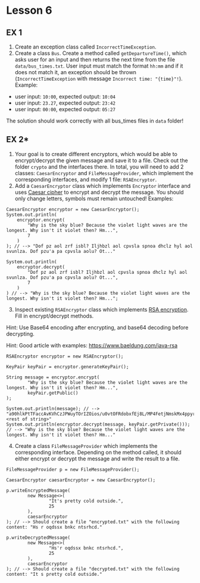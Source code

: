Lesson 6
========

EX 1
----

1. Create an exception class called `IncorrectTimeException`. 
2. Create a class `Bus`. Create a method called `getDepartureTime()`, which asks user for an input and then returns
the next time from the file `data/bus_times.txt`. User input must match the format `hh:mm` and if it does not match it,
an exception should be thrown (`IncorrectTimeException` with message `Incorrect time: "{time}"!`).
Example:
* user input: `10:00`, expected output: `10:04`
* user input: `23.27`, expected output: `23:42`
* user input: `00:00`, expected output: `05:27`

The solution should work correctly with all bus_times files in `data` folder!

EX 2*
----

1. Your goal is to create different encryptors, which would be able to encrypt/decrypt the given message and save it to a file.
Check out the folder `crypto` and the interfaces there. In total, you will need to add 2 classes:
`CaesarEncryptor` and `FileMessageProvider`, which implement the corresponding interfaces, and modify 1 file: `RSAEncryptor`.
2. Add a `CaesarEncryptor` class which implements `Encryptor` interface and uses [Caesar cipher](https://en.wikipedia.org/wiki/Caesar_cipher)
to encrypt and decrypt the message. You should only change letters, symbols must remain untouched! Examples:

```
CaesarEncryptor encryptor = new CaesarEncryptor();
System.out.println(
    encryptor.encrypt(
        "Why is the sky blue? Because the violet light waves are the longest. Why isn't it violet then? Hm...",
        7
    )
); // --> "Dof pz aol zrf isbl? Iljhbzl aol cpvsla spnoa dhclz hyl aol svunlza. Dof pzu'a pa cpvsla aolu? Ot..."

System.out.println(
    encryptor.decrypt(
        "Dof pz aol zrf isbl? Iljhbzl aol cpvsla spnoa dhclz hyl aol svunlza. Dof pzu'a pa cpvsla aolu? Ot...",
        7
    )
) // --> "Why is the sky blue? Because the violet light waves are the longest. Why isn't it violet then? Hm...";

```

3. Inspect existing `RSAEncryptor` class which implements [RSA encryption](https://en.wikipedia.org/wiki/RSA_(cryptosystem)). Fill in encrypt/decrypt methods.

Hint: Use Base64 encoding after encrypting, and base64 decoding before decrypting.

Hint: Good article with examples: https://www.baeldung.com/java-rsa

```
RSAEncryptor encryptor = new RSAEncryptor();

KeyPair keyPair = encryptor.generateKeyPair();

String message = encryptor.encrypt(
        "Why is the sky blue? Because the violet light waves are the longest. Why isn't it violet then? Hm...",
        keyPair.getPublic()
);

System.out.println(message); // --> "a90hlkPtTFaccAvKVhCzJPWuyTOrIZOios/u0vtOFRdobxfEj8L/MP4FetjNmskMx4ppyrky <rest of string>"
System.out.println(encryptor.decrypt(message, keyPair.getPrivate())); // --> "Why is the sky blue? Because the violet light waves are the longest. Why isn't it violet then? Hm..."
```

4. Create a class `FileMessageProvider` which implements the corresponding interface.
Depending on the method called, it should either encrypt or decrypt the message and write the result to a file.

```
FileMessageProvider p = new FileMessageProvider();

CaesarEncryptor caesarEncryptor = new CaesarEncryptor();

p.writeEncryptedMessage(
        new Message<>(
                "It's pretty cold outside.",
                25
        ),
        caesarEncryptor
); // --> Should create a file "encrypted.txt" with the following content: "Hs r oqdssx bnkc ntsrhcd."

p.writeDecryptedMessage(
        new Message<>(
                "Hs'r oqdssx bnkc ntsrhcd.",
                25
        ),
        caesarEncryptor
); // --> Should create a file "decrypted.txt" with the following content: "It s pretty cold outside."
```
